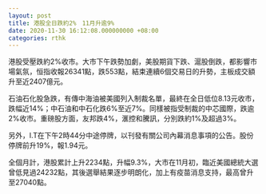 ```yaml
---
layout: post
title: 港股全日跌約2%　11月升逾9%
date: 2020-11-30 16:12:08.000000000 +08:00
categories: rthk
---
```


港股受壓跌約2%收市。大市下午跌勢加劇，美股期貨下跌、滬股倒跌，都影響市場氣氛，恒指收報26341點，跌553點，結束連續6個交易日的升勢，主板成交額升至近2407億元。

石油石化股急跌，有傳中海油被美國列入制裁名單，最終在全日低位8.13元收市，跌幅近14%；中石油和中石化跌6%至近7%。同樣被指受制裁的中芯國際，跌逾2%收市。重磅股方面，友邦跌4%，滙控和騰訊，分別跌約1%及超過3%。

另外，I.T在下午2時44分中途停牌，以刊發有關公司內幕消息事項的公告。股份停牌前升19%，報1.94元。

全個月計，港股累計上升2234點，升幅9.3%，大市在11月初，臨近美國總統大選曾低見過24232點，其後選舉結果逐步明朗化，加上有疫苗消息支持，最高曾升至27040點。
